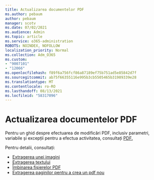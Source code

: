 ```yaml
---
title: Actualizarea documentelor PDF
ms.author: pebaum
author: pebaum
manager: scotv
ms.date: 07/02/2021
ms.audience: Admin
ms.topic: article
ms.service: o365-administration
ROBOTS: NOINDEX, NOFOLLOW
localization_priority: Normal
ms.collection: Adm_O365
ms.custom:
- "9007101"
- "12066"
ms.openlocfilehash: f89f6a756fcf86a87189ef75b751ad5e85842d7f
ms.sourcegitcommit: ab75f66355116e995b3cb5505465b31989339e28
ms.translationtype: MT
ms.contentlocale: ro-RO
ms.lasthandoff: 08/13/2021
ms.locfileid: "58317096"
---
```

# <a name="update-pdf-documents"></a>Actualizarea documentelor PDF

Pentru un ghid despre efectuarea de modificări PDF, inclusiv parametri, variabile și excepții pentru a efectua activitatea, consultați [PDF.](https://docs.microsoft.com/power-automate/desktop-flows/actions-reference/pdf)

Pentru detalii, consultați:

- [Extragerea unei imagini](https://docs.microsoft.com/power-automate/desktop-flows/actions-reference/pdf#pdf-actions)
- [Extragerea textului](https://docs.microsoft.com/power-automate/desktop-flows/actions-reference/pdf#extracttextfrompdfaction)
- [Îmbinarea fișierelor PDF](https://docs.microsoft.com/power-automate/desktop-flows/actions-reference/pdf#mergefiles)
- [Extragerea paginilor pentru a crea un pdf nou](https://docs.microsoft.com/power-automate/desktop-flows/actions-reference/pdf#extractpages)
